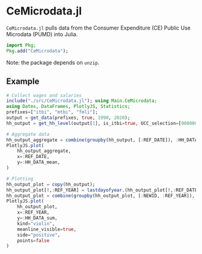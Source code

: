 # CeMicrodata.jl
```CeMicrodata.jl``` pulls data from the Consumer Expenditure (CE) Public Use Microdata (PUMD) into Julia.

```julia
import Pkg;
Pkg.add("CeMicrodata");
```

Note: the package depends on ```unzip```.

## Example

```julia
# Collect wages and salaries
include("./src/CeMicrodata.jl"); using Main.CeMicrodata;
using Dates, DataFrames, PlotlyJS, Statistics;
prefixes=["itbi", "mtbi", "fmli"];
output = get_data(prefixes, true, 1990, 2020);
hh_output = get_hh_level(output[1], is_itbi=true, UCC_selection=[900000], quarterly_aggregation=false); # wages and salaries

# Aggregate data
hh_output_aggregate = combine(groupby(hh_output, [:REF_DATE]), :HH_DATA=>mean);
PlotlyJS.plot(
    hh_output_aggregate,
    x=:REF_DATE, 
    y=:HH_DATA_mean, 
)

# Plotting
hh_output_plot = copy(hh_output);
hh_output_plot[!,:REF_YEAR] = lastdayofyear.(hh_output_plot[!,:REF_DATE]);
hh_output_plot = combine(groupby(hh_output_plot, [:NEWID, :REF_YEAR]), :HH_DATA=>sum);
PlotlyJS.plot(
    hh_output_plot,
    x=:REF_YEAR, 
    y=:HH_DATA_sum, 
    kind="violin", 
    meanline_visible=true, 
    side="positive", 
    points=false
)
```